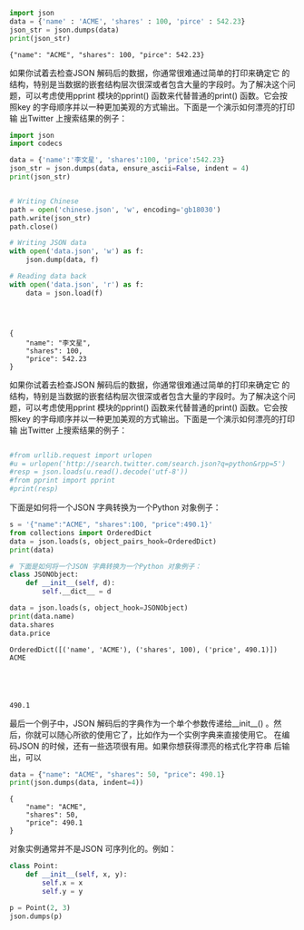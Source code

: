 

```python
import json
data = {'name' : 'ACME', 'shares' : 100, 'pirce' : 542.23}
json_str = json.dumps(data)
print(json_str)
```

    {"name": "ACME", "shares": 100, "pirce": 542.23}
    

如果你试着去检查JSON 解码后的数据，你通常很难通过简单的打印来确定它
的结构，特别是当数据的嵌套结构层次很深或者包含大量的字段时。为了解决这个问
题，可以考虑使用pprint 模块的pprint() 函数来代替普通的print() 函数。它会按
照key 的字母顺序并以一种更加美观的方式输出。下面是一个演示如何漂亮的打印输
出Twitter 上搜索结果的例子：


```python
import json
import codecs

data = {'name':'李文星', 'shares':100, 'price':542.23}
json_str = json.dumps(data, ensure_ascii=False, indent = 4)
print(json_str)


# Writing Chinese
path = open('chinese.json', 'w', encoding='gb18030')
path.write(json_str)
path.close()

# Writing JSON data
with open('data.json', 'w') as f:
    json.dump(data, f)

# Reading data back
with open('data.json', 'r') as f:
    data = json.load(f)





```

    {
        "name": "李文星",
        "shares": 100,
        "price": 542.23
    }
    

如果你试着去检查JSON 解码后的数据，你通常很难通过简单的打印来确定它
的结构，特别是当数据的嵌套结构层次很深或者包含大量的字段时。为了解决这个问
题，可以考虑使用pprint 模块的pprint() 函数来代替普通的print() 函数。它会按
照key 的字母顺序并以一种更加美观的方式输出。下面是一个演示如何漂亮的打印输
出Twitter 上搜索结果的例子：


```python

#from urllib.request import urlopen
#u = urlopen('http://search.twitter.com/search.json?q=python&rpp=5')
#resp = json.loads(u.read().decode('utf-8'))
#from pprint import pprint
#print(resp)
```

下面是如何将一个JSON 字典转换为一个Python 对象例子：


```python
s = '{"name":"ACME", "shares":100, "price":490.1}'
from collections import OrderedDict
data = json.loads(s, object_pairs_hook=OrderedDict)
print(data)

# 下面是如何将一个JSON 字典转换为一个Python 对象例子：
class JSONObject:
    def __init__(self, d):
        self.__dict__ = d

data = json.loads(s, object_hook=JSONObject)
print(data.name)
data.shares
data.price
```

    OrderedDict([('name', 'ACME'), ('shares', 100), ('price', 490.1)])
    ACME
    




    490.1



最后一个例子中，JSON 解码后的字典作为一个单个参数传递给__init__() 。然
后，你就可以随心所欲的使用它了，比如作为一个实例字典来直接使用它。
在编码JSON 的时候，还有一些选项很有用。如果你想获得漂亮的格式化字符串
后输出，可以


```python
data = {"name": "ACME", "shares": 50, "price": 490.1}
print(json.dumps(data, indent=4))
```

    {
        "name": "ACME",
        "shares": 50,
        "price": 490.1
    }
    

对象实例通常并不是JSON 可序列化的。例如：


```python
class Point:
    def __init__(self, x, y):
        self.x = x
        self.y = y

p = Point(2, 3)
json.dumps(p)
```
